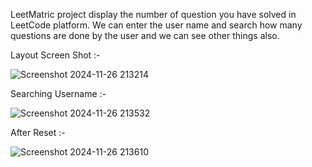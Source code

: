 LeetMatric project display the number of question you have solved in LeetCode platform. We can enter the user name and search how many questions are done by the user and we can see other things also.

Layout Screen Shot :- 

![Screenshot 2024-11-26 213214](https://github.com/user-attachments/assets/e53cea7b-e289-4bf3-88f6-212c1e248a4c)

Searching Username :- 

![Screenshot 2024-11-26 213532](https://github.com/user-attachments/assets/62385b1e-7f86-44a0-a5d6-b91707731a27)

After Reset :- 

![Screenshot 2024-11-26 213610](https://github.com/user-attachments/assets/d73c9100-3695-4f91-b80d-7aa4f9541e1f)

